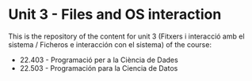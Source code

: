 # Unit 3 - Files and OS interaction

This is the repository of the content for unit 3 (Fitxers i interacció amb el sistema / Ficheros e interacción con el sistema) of the course:
* 22.403 - Programació per a la Ciència de Dades
* 22.503 - Programación para la Ciencia de Datos


